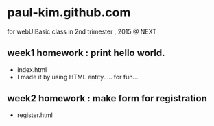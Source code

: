 # paul-kim.github.com
for webUIBasic class in 2nd trimester , 2015 @ NEXT

## week1 homework :  print hello world. 
 - index.html
 - I made it by using HTML entity. ... for fun....

## week2 homework : make form for registration
 - register.html
